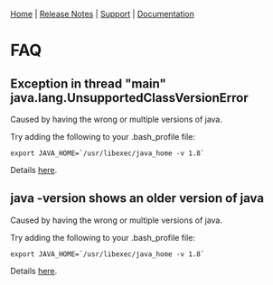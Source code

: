 [Home](README.md) | [Release Notes](RELEASE-NOTES.md) | [Support](SUPPORT.md) | [Documentation](DOCUMENTATION.md)

# FAQ

## Exception in thread "main" java.lang.UnsupportedClassVersionError

Caused by having the wrong or multiple versions of java.

Try adding the following to your .bash_profile file:

    export JAVA_HOME=`/usr/libexec/java_home -v 1.8`

Details [here](https://github.com/psidnell/ofexport2/issues/4).

## java -version shows an older version of java

Caused by having the wrong or multiple versions of java.

Try adding the following to your .bash_profile file:

    export JAVA_HOME=`/usr/libexec/java_home -v 1.8`

Details [here](https://github.com/psidnell/ofexport2/issues/4).
